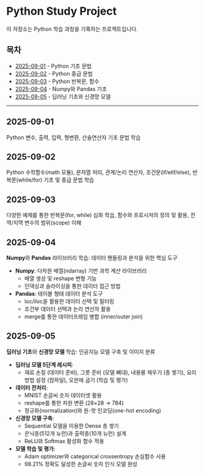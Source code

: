 # Python Study Project

이 저장소는 Python 학습 과정을 기록하는 프로젝트입니다.

## 목차

- [2025-09-01](#2025-09-01) - Python 기초 문법
- [2025-09-02](#2025-09-02) - Python 중급 문법
- [2025-09-03](#2025-09-03) - Python 반복문, 함수
- [2025-09-04](#2025-09-04) - Numpy와 Pandas 기초
- [2025-09-05](#2025-09-05) - 딥러닝 기초와 신경망 모델

---

## 2025-09-01
Python 변수, 출력, 입력, 형변환, 산술연산자 기초 문법 학습

## 2025-09-02
Python 수학함수(math 모듈), 문자열 처리, 관계/논리 연산자, 조건문(if/elif/else), 반복문(while/for) 기초 및 중급 문법 학습

## 2025-09-03
다양한 예제를 통한 반복문(for, while) 심화 학습, 함수와 프로시저의 정의 및 활용, 전역/지역 변수의 범위(scope) 이해

## 2025-09-04
**Numpy**와 **Pandas** 라이브러리 학습: 데이터 핸들링과 분석을 위한 핵심 도구

- **Numpy**: 다차원 배열(ndarray) 기반 과학 계산 라이브러리
  - 배열 생성 및 reshape 변형 기능
  - 인덱싱과 슬라이싱을 통한 데이터 접근 방법
- **Pandas**: 테이블 형태 데이터 분석 도구
  - loc/iloc을 활용한 데이터 선택 및 필터링
  - 조건부 데이터 선택과 논리 연산자 활용
  - merge를 통한 데이터프레임 병합 (inner/outer join)

## 2025-09-05
**딥러닝 기초**와 **신경망 모델** 학습: 인공지능 모델 구축 및 이미지 분류

- **딥러닝 모델 5단계 레시피**: 
  - 재료 손질 (데이터 준비), 그릇 준비 (모델 뼈대), 내용물 채우기 (층 쌓기), 요리 방법 설정 (컴파일), 오븐에 굽기 (학습 및 평가)
- **데이터 전처리**: 
  - MNIST 손글씨 숫자 데이터셋 활용
  - reshape를 통한 차원 변환 (28×28 → 784)
  - 정규화(normalization)와 원-핫 인코딩(one-hot encoding)
- **신경망 모델 구축**: 
  - Sequential 모델을 이용한 Dense 층 쌓기
  - 은닉층(512개 뉴런)과 출력층(10개 뉴런) 설계
  - ReLU와 Softmax 활성화 함수 적용
- **모델 학습 및 평가**: 
  - Adam optimizer와 categorical crossentropy 손실함수 사용
  - 98.21% 정확도 달성한 손글씨 숫자 인식 모델 완성
